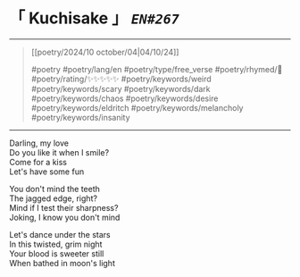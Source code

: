 # &#12300; Kuchisake &#12301; *`EN#267`*

---

> [[poetry/2024/10 october/04|04/10/24]]
> 
> #poetry 
> #poetry/lang/en 
> #poetry/type/free_verse 
> #poetry/rhymed/🔴 
> #poetry/rating/✨✨✨✨✨ 
> #poetry/keywords/weird #poetry/keywords/scary #poetry/keywords/dark #poetry/keywords/chaos #poetry/keywords/desire #poetry/keywords/eldritch #poetry/keywords/melancholy #poetry/keywords/insanity 

---

Darling, my love  
Do you like it when I smile?  
Come for a kiss  
Let's have some fun  
  
You don't mind the teeth  
The jagged edge, right?  
Mind if I test their sharpness?  
Joking, I know you don't mind  
  
Let's dance under the stars  
In this twisted, grim night  
Your blood is sweeter still  
When bathed in moon's light